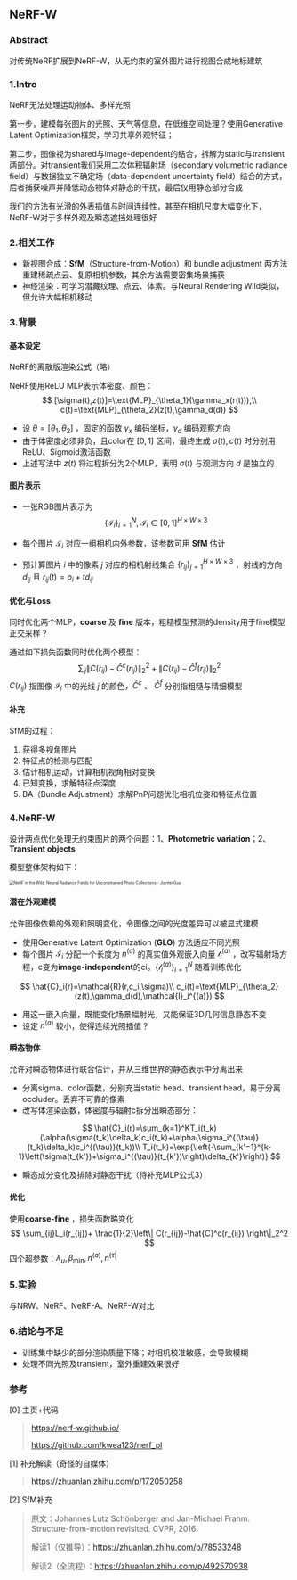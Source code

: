 

## NeRF-W

### Abstract

对传统NeRF扩展到NeRF-W，从无约束的室外图片进行视图合成地标建筑

### 1.Intro

NeRF无法处理运动物体、多样光照

第一步，建模每张图片的光照、天气等信息，在低维空间处理？使用Generative Latent Optimization框架，学习共享外观特征；

第二步，图像视为shared与image-dependent的结合，拆解为static与transient两部分。对transient我们采用二次体积辐射场（secondary volumetric radiance field）与数据独立不确定场（data-dependent uncertainty field）结合的方式，后者捕获噪声并降低动态物体对静态的干扰，最后仅用静态部分合成

我们的方法有光滑的外表插值与时间连续性，甚至在相机尺度大幅变化下，NeRF-W对于多样外观及瞬态遮挡处理很好

### 2.相关工作

* 新视图合成：**SfM**（Structure-from-Motion）和 bundle adjustment 两方法重建稀疏点云、复原相机参数，其余方法需要密集场景捕获
* 神经渲染：可学习潜藏纹理、点云、体素。与Neural Rendering Wild类似，但允许大幅相机移动

### 3.背景

#### 基本设定

NeRF的离散版渲染公式（略）

NeRF使用ReLU MLP表示体密度、颜色：
$$
[\sigma(t),z(t)]=\text{MLP}_{\theta_1}(\gamma_x(r(t))),\\
c(t)=\text{MLP}_{\theta_2}(z(t),\gamma_d(d))
$$

* 设 $\theta=[\theta_1,\theta_2]$ ，固定的函数 $\gamma_x$ 编码坐标，$\gamma_d$ 编码观察方向
* 由于体密度必须非负，且color在 $[0,1]$ 区间，最终生成 $\sigma(t),c(t)$ 时分别用ReLU、Sigmoid激活函数
* 上述写法中 $z(t)$ 将过程拆分为2个MLP，表明 $\sigma(t)$ 与观测方向 $d$ 是独立的

#### 图片表示

* 一张RGB图片表示为
  $$
  \{\mathcal{I}_i\}_{i=1}^N,\ \mathcal{I}_i\in[0,1]^{H\times W\times 3}
  $$

* 每个图片 $\mathcal{I}_i$ 对应一组相机内外参数，该参数可用 **SfM** 估计

* 预计算图片 $i$ 中的像素 $j$ 对应的相机射线集合 $\{r_{ij}\}_{j=1}^{H\times W\times 3}$ ，射线的方向 $d_{ij}$ 且 $r_{ij}(t)=o_i+td_{ij}$

#### 优化与Loss

同时优化两个MLP，**coarse** 及 **fine** 版本，粗糙模型预测的density用于fine模型正交采样？

通过如下损失函数同时优化两个模型：
$$
\sum_{ij}\left\| C(r_{ij})-\hat{C}^c(r_{ij}) \right\|_2^2+
\left\| C(r_{ij})-\hat{C}^f(r_{ij}) \right\|_2^2
$$
$C(r_{ij})$ 指图像 $\mathcal{I}_i$ 中的光线 $j$ 的颜色，$\hat{C}^c$ 、 $\hat{C}^f$ 分别指粗糙与精细模型

#### 补充

SfM的过程：

1. 获得多视角图片
2. 特征点的检测与匹配
3. 估计相机运动，计算相机视角相对变换
4. 已知变换，求解特征点深度
5. BA（Bundle Adjustment）求解PnP问题优化相机位姿和特征点位置

### 4.NeRF-W

设计两点优化处理无约束图片的两个问题：1、**Photometric variation**；2、**Transient objects**

模型整体架构如下：

<img src="https://longtimenohack.com/posts/paper_reading/2021_martin_nerfw/image-20210721210508801.png" alt="NeRF in the Wild: Neural Radiance Fields for Unconstrained Photo  Collections - Jianfei Guo" style="zoom:50%;" />

#### 潜在外观建模

允许图像依赖的外观和照明变化，令图像之间的光度差异可以被显式建模

* 使用Generative Latent Optimization (**GLO**) 方法适应不同光照
* 每个图片 $\mathcal{I}_i$ 分配一个长度为 $n^{(a)}$ 的真实值外观嵌入向量 $\mathcal{l}_i^{(a)}$ ，改写辐射场方程，c变为**image-independent**的ci。$\{\mathcal{l}_i^{(a)}\}_{i=1}^N$ 随着训练优化

$$
\hat{C}_i(r)=\mathcal{R}(r,c_i,\sigma)\\
c_i(t)=\text{MLP}_{\theta_2}(z(t),\gamma_d(d),\mathcal{l}_i^{(a)})
$$

* 用这一嵌入向量，既能变化场景幅射光，又能保证3D几何信息静态不变
* 设定 $n^{(a)}$ 较小，使得连续光照插值？

#### 瞬态物体

允许对瞬态物体进行联合估计，并从三维世界的静态表示中分离出来

* 分离sigma、color函数，分别充当static head、transient head，易于分离occluder。丢弃不可靠的像素
* 改写体渲染函数，体密度与辐射c拆分出瞬态部分：

$$
\hat{C}_i(r)=\sum_{k=1}^KT_i(t_k)(\alpha(\sigma(t_k)\delta_k)c_i(t_k)+\alpha(\sigma_i^{(\tau)}(t_k)\delta_k)c_i^{(\tau)}(t_k))\\
T_i(t_k)=\exp{\left(-\sum_{k'=1}^{k-1}\left(\sigma(t_{k'})+\sigma_i^{(\tau)}(t_{k'})\right)\delta_{k'}\right)}
$$

* 瞬态成分变化及排除对静态干扰（待补充MLP公式3）

#### 优化

使用**coarse-fine** ，损失函数略变化
$$
\sum_{ij}L_i(r_{ij})+
\frac{1}{2}\left\| C(r_{ij})-\hat{C}^c(r_{ij}) \right\|_2^2
$$
四个超参数：$\lambda_u,\beta_{\min},n^{(a)},n^{(\tau)}$

### 5.实验

与NRW、NeRF、NeRF-A、NeRF-W对比



### 6.结论与不足

* 训练集中缺少的部分渲染质量下降；对相机校准敏感，会导致模糊
* 处理不同光照及transient，室外重建效果很好



### 参考

[0] 主页+代码

> https://nerf-w.github.io/
>
> https://github.com/kwea123/nerf_pl

[1] 补充解读（奇怪的自媒体）

> https://zhuanlan.zhihu.com/p/172050258

[2] SfM补充

> 原文：Johannes Lutz Schönberger and Jan-Michael Frahm. Structure-from-motion revisited. CVPR, 2016.
>
> 解读1（仅推导）：https://zhuanlan.zhihu.com/p/78533248
>
> 解读2（全流程）：https://zhuanlan.zhihu.com/p/492570938